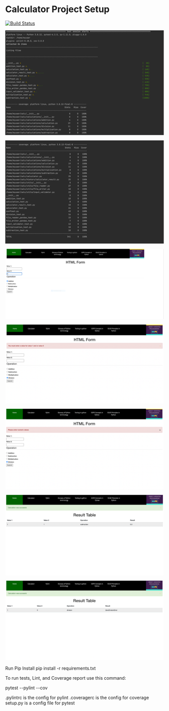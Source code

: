 # Calculator Project Setup
[![Build Status](https://app.travis-ci.com/imdp7/calc2.svg?branch=part5)](https://app.travis-ci.com/imdp7/calc2)

![image](app/static/images/6.PNG)

![image](app/static/images/7.PNG)

![image](app/static/images/1.PNG)

![image](app/static/images/2.PNG)

![image](app/static/images/3.PNG)

![image](app/static/images/4.PNG)

![image](app/static/images/5.PNG)



Run Pip Install
pip install -r requirements.txt

To run tests, Lint, and Coverage report use this command:

pytest  --pylint --cov

.pylintrc is the config for pylint
.coveragerc is the config for coverage
setup.py is a config file for pytest
